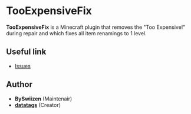# TooExpensiveFix

**TooExpensiveFix** is a Minecraft plugin that removes the "Too Expensive!" during repair and which fixes all item renamings to 1 level.

## Useful link
+ [Issues](https://github.com/BySwiizen/TooExpensiveFix/issues)

## Author
+ **BySwiizen** (Maintenair)
+ **[datatags](https://github.com/datatags)** (Creator)